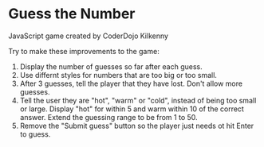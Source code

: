 # Guess the Number
JavaScript game created by CoderDojo Kilkenny

Try to make these improvements to the game:

1. Display the number of guesses so far after each guess.
2. Use differnt styles for numbers that are too big or too small.
3. After 3 guesses, tell the player that they have lost. Don't allow more guesses.
4. Tell the user they are "hot", "warm" or "cold", instead of being too small or large. Display "hot" for within 5 and warm within 10 of the correct answer. Extend the guessing range to be from 1 to 50.
5. Remove the "Submit guess" button so the player just needs ot hit Enter to guess.
